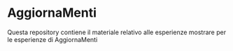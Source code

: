 # AggiornaMenti
Questa repository contiene il materiale relativo alle esperienze mostrare per le esperienze di AggiornaMenti
